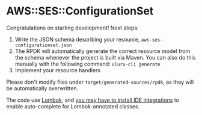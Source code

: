 # AWS::SES::ConfigurationSet

Congratulations on starting development! Next steps:

1. Write the JSON schema describing your resource, `aws-ses-configurationset.json`
2. The RPDK will automatically generate the correct resource model from the
   schema whenever the project is built via Maven. You can also do this manually
   with the following command: `uluru-cli generate`
3. Implement your resource handlers


Please don't modify files under `target/generated-sources/rpdk`, as they will be
automatically overwritten.

The code use [Lombok](https://projectlombok.org/), and [you may have to install
IDE integrations](https://projectlombok.org/) to enable auto-complete for
Lombok-annotated classes.
